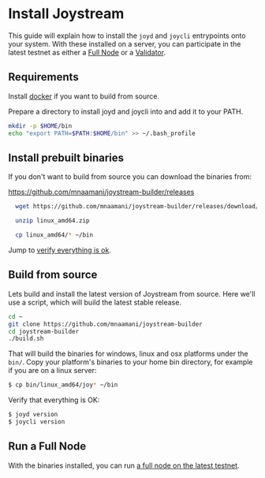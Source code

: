 # Install Joystream

This guide will explain how to install the `joyd` and `joycli` entrypoints onto your system. With these installed on a server, you can participate in the latest testnet as either a [Full Node](./join-testnet.md#run-a-full-node) or a [Validator](./validators/validator-setup.md).

## Requirements

Install [docker](https://docs.docker.com/engine/installation/) if you want to build from source.

Prepare a directory to install joyd and joycli into and add it to your PATH.

```bash
mkdir -p $HOME/bin
echo "export PATH=$PATH:$HOME/bin" >> ~/.bash_profile
```

## Install prebuilt binaries

  If you don't want to build from source you can download the binaries from:

  https://github.com/mnaamani/joystream-builder/releases

```bash  
  wget https://github.com/mnaamani/joystream-builder/releases/download/v0.27.0/linux_amd64.zip

  unzip linux_amd64.zip

  cp linux_amd64/* ~/bin
```

Jump to [verify everything is ok](#verify).

## Build from source
Lets build and install the latest version of Joystream from source.
Here we'll use a script, which will build the latest stable release.

```bash
cd ~
git clone https://github.com/mnaamani/joystream-builder
cd joystream-builder
./build.sh
```

That will build the binaries for windows, linux and osx platforms under the `bin/`. Copy your platform's binaries to your home bin directory, for example if you are on a linux server:

```bash
$ cp bin/linux_amd64/joy* ~/bin
```
<a href="verify"></a>
Verify that everything is OK:

```bash
$ joyd version
$ joycli version
```

## Run a Full Node

With the binaries installed, you can run [a full node on the latest testnet](./join-testnet.md).
